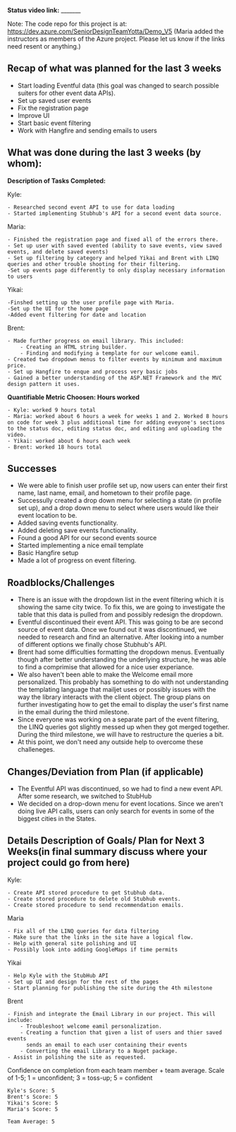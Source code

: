 <b>Status video link:</b> _______

Note: The code repo for this project is at: https://dev.azure.com/SeniorDesignTeamYotta/Demo_V5
(Maria added the instructors as members of the Azure project. Please let us know if the links need resent or anything.) 

## Recap of what was planned for the last 3 weeks
- Start loading Eventful data (this goal was changed to search possible suiters for other event data APIs).
- Set up saved user events
- Fix the registration page
- Improve UI
- Start basic event filtering
- Work with Hangfire and sending emails to users

## What was done during the last 3 weeks (by whom):

<b>Description of Tasks Completed:</b>

Kyle:
    
    - Researched second event API to use for data loading
    - Started implementing Stubhub's API for a second event data source.

Maria:
    
    - Finished the registration page and fixed all of the errors there.
    - Set up user with saved evented (ability to save events, view saved events, and delete saved events)
    - Set up filtering by category and helped Yikai and Brent with LINQ queries and other trouble shooting for their filtering.
    -Set up events page differently to only display necessary information to users

Yikai:
    
    -Finshed setting up the user profile page with Maria.
    -Set up the UI for the home page
    -Added event filtering for date and location

Brent: 
	
    - Made further progress on email library. This included:
        - Creating an HTML string builder.
        - Finding and modifying a template for our welcome eamil.
	- Created two dropdown menus to filter events by minimum and maximum price.
    - Set up Hangfire to enque and process very basic jobs
	- Gained a better understanding of the ASP.NET Framework and the MVC design pattern it uses.

	
<b>Quantifiable  Metric Choosen: Hours worked</b>

    - Kyle: worked 9 hours total
    - Maria: worked about 6 hours a week for weeks 1 and 2. Worked 8 hours on code for week 3 plus additional time for adding eveyone's sections to the status doc, editing status doc, and editing and uploading the video.
    - Yikai: worked about 6 hours each week
    - Brent: worked 18 hours total
    
## Successes        

 - We were able to finish user profile set up, now users can enter their first name, last name, email, and hometown to their profile page.
- Successully created a drop down menu for selecting a state (in profile set up), and a drop down menu to select where users would like their event location to be.
- Added saving events functionality.
- Added deleting save events functionality.
- Found a good API for our second events source
- Started implementing a nice email template
- Basic Hangfire setup
- Made a lot of progress on event filtering.

## Roadblocks/Challenges
 
- There is an issue with the dropdown list in the event filtering which it is showing the same city twice. To fix this, we are going to investigate the table that this data is pulled from and possibly redesign the dropdown.
- Eventful discontinued their event API. This was going to be are second source of event data. Once we found out it was discontinued, we needed to research and find an alternative. After looking into a number of different options we finally chose Stubhub's API.
- Brent had some difficulties formatting the dropdown menus. Eventually though after better understanding the underlying structure, he was able to find a comprimise that allowed for a nice user experiance.
- We also haven't been able to make the Welcome email more personalized. This probably has something to do with not understanding the templating language that mailjet uses or possibly issues with the way the library interacts with the client object. The group plans on further investigating how to get the email to display the user's first name in the email during the third milestone.
- Since everyone was working on a separate part of the event filtering, the LINQ queries got slightly messed up when they got merged together. During the third milestone, we will have to restructure the queries a bit.
- At this point, we don't need any outside help to overcome these challeneges.

## Changes/Deviation from Plan (if applicable)

- The Eventful API was discontinued, so we had to find a new event API. After some research, we switched to StubHub
- We decided on a drop-down menu for event locations. Since we aren't doing live API calls, users can only search for events in some of the biggest cities in the States.


## Details Description of Goals/ Plan for Next 3 Weeks(in final summary discuss where your project could go from here)

Kyle:
    
    - Create API stored procedure to get Stubhub data.
    - Create stored procedure to delete old Stubhub events.
    - Create stored procedure to send recommendation emails.

Maria
    
    - Fix all of the LINQ queries for data filtering
    - Make sure that the links in the site have a logical flow.
    - Help with general site polishing and UI
    - Possibly look into adding GoogleMaps if time permits

Yikai
    
    - Help Kyle with the StubHub API
    - Set up UI and design for the rest of the pages
    - Start planning for publishing the site during the 4th milestone

Brent
    
    - Finish and integrate the Email Library in our project. This will include:
        - Troubleshoot welcome eamil personalization.
        - Creating a function that given a list of users and thier saved events
          sends an email to each user containing their events
        - Converting the email Library to a Nuget package.
    - Assist in polishing the site as requested.

Confidence on completion from each team member + team average. Scale of 1-5; 1 = unconfident;  3 = toss-up; 5 = confident

    Kyle's Score: 5
    Brent's Score: 5
    Yikai's Score: 5
    Maria's Score: 5

    Team Average: 5
